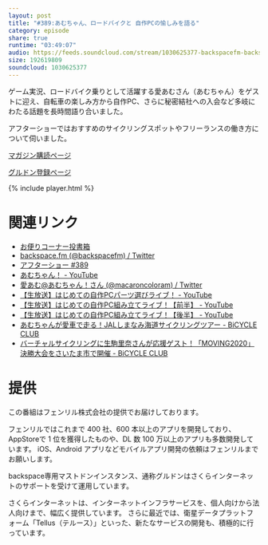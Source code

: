 ```yaml
---
layout: post
title: "#389:あむちゃん、ロードバイクと￼自作PCの愉しみを語る"
category: episode
share: true
runtime: "03:49:07"
audio: https://feeds.soundcloud.com/stream/1030625377-backspacefm-backspacefm-389.mp3
size: 192619809
soundcloud: 1030625377
---
```


ゲーム実況、ロードバイク乗りとして活躍する愛あむさん（あむちゃん）をゲストに迎え、自転車の楽しみ方から自作PC、さらに秘密結社への入会など多岐にわたる話題を長時間語り合いました。

アフターショーではおすすめのサイクリングスポットやフリーランスの働き方について伺いました。

[マガジン購読ページ](https://note.com/drikin/m/m55ec296b7655)

[グルドン登録ページ](https://mstdn.guru/invite/3WVHpSMr)

{% include player.html %}

# 関連リンク
* [お便りコーナー投書箱](https://forms.gle/NDBngfLwc3jKbLEJ6)
* [backspace.fm (@backspacefm) / Twitter](https://twitter.com/backspacefm)
* [アフターショー #389](https://note.com/backspacefm/n/n76c23c2d10ba)
* [あむちゃん！ - YouTube](https://www.youtube.com/channel/UCsXNSJ3Nq082qv4MTVq7huA)
* [愛あむ@あむちゃん！さん (@macaroncoloram) / Twitter](https://twitter.com/macaroncoloram?ref_src=twsrc%5Egoogle%7Ctwcamp%5Eserp%7Ctwgr%5Eauthor)
* [ 【生放送】はじめての自作PCパーツ選びライブ！ - YouTube](https://www.youtube.com/watch?v=IBmjMUhog_c)
* [ 【生放送】はじめての自作PC組み立てライブ！【前半】 - YouTube](https://www.youtube.com/watch?v=v1JGzhYc9JY)
* [【生放送】はじめての自作PC組み立てライブ！【後半】 - YouTube](https://www.youtube.com/watch?v=_-IGPl6TP9A)
* [あむちゃんが愛車で走る！JALしまなみ海道サイクリングツアー - BiCYCLE CLUB](https://funq.jp/bicycle-club/article/685818/)
* [バーチャルサイクリングに生駒里奈さんが応援ゲスト！「MOVING2020」決勝大会をさいたま市で開催 - BiCYCLE CLUB](https://funq.jp/bicycle-club/article/657715/)

# 提供

この番組はフェンリル株式会社の提供でお届けしております。

フェンリルではこれまで 400 社、600 本以上のアプリを開発しており、AppStoreで 1 位を獲得したものや、DL 数 100 万以上のアプリも多数開発しています。
iOS、Android アプリなどモバイルアプリ開発の依頼はフェンリルまでお願いします。

backspace専用マストドンインスタンス、通称グルドンはさくらインターネットのサポートを受けて運用しています。

さくらインターネットは、インターネットインフラサービスを、個人向けから法人向けまで、幅広く提供しています。
さらに最近では、衛星データプラットフォーム「Tellus（テルース）」といった、新たなサービスの開発も、積極的に行っています。
